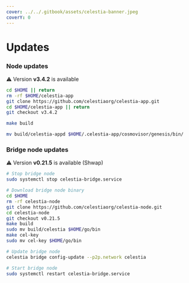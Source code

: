 ```yaml
---
cover: ../../.gitbook/assets/celestia-banner.jpeg
coverY: 0
---
```


# Updates

### Node updates
⚠️ Version **v3.4.2** is available

```bash
cd $HOME || return
rm -rf $HOME/celestia-app
git clone https://github.com/celestiaorg/celestia-app.git
cd $HOME/celestia-app || return
git checkout v3.4.2

make build

mv build/celestia-appd $HOME/.celestia-app/cosmovisor/genesis/bin/
```

### Bridge node updates

⚠️ Version **v0.21.5** is available (Shwap)

```bash
# Stop bridge node
sudo systemctl stop celestia-bridge.service

# Download bridge node binary
cd $HOME 
rm -rf celestia-node 
git clone https://github.com/celestiaorg/celestia-node.git 
cd celestia-node
git checkout v0.21.5
make build
sudo mv build/celestia $HOME/go/bin
make cel-key
sudo mv cel-key $HOME/go/bin

# Update bridge node
celestia bridge config-update --p2p.network celestia

# Start bridge node
sudo systemctl restart celestia-bridge.service
```